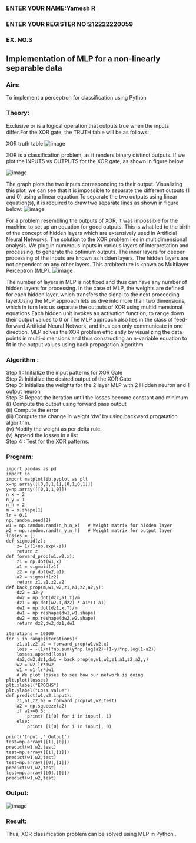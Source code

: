 <H3>ENTER YOUR NAME:Yamesh R</H3>
<H3>ENTER YOUR REGISTER NO:212222220059</H3>
<H3>EX. NO.3</H3>
<H2 aligh = center> Implementation of MLP for a non-linearly separable data</H2>
<h3>Aim:</h3>
To implement a perceptron for classification using Python
<H3>Theory:</H3>
Exclusive or is a logical operation that outputs true when the inputs differ.For the XOR gate, the TRUTH table will be as follows:

XOR truth table
![image](https://github.com/karthika28112004/Ex-3-NN/assets/128035087/beff7c23-e615-45e4-9f1b-a7fbb52a8786)


XOR is a classification problem, as it renders binary distinct outputs. If we plot the INPUTS vs OUTPUTS for the XOR gate, as shown in figure below

![image](https://github.com/karthika28112004/Ex-3-NN/assets/128035087/49e81b3a-5ab6-4706-8906-ae6a2245fcb0)


The graph plots the two inputs corresponding to their output. Visualizing this plot, we can see that it is impossible to separate the different outputs (1 and 0) using a linear equation.To separate the two outputs using linear equation(s), it is required to draw two separate lines as shown in figure below:
![image](https://github.com/karthika28112004/Ex-3-NN/assets/128035087/9cbed43d-c9c3-4541-bedd-d1f88ebed49c)

For a problem resembling the outputs of XOR, it was impossible for the machine to set up an equation for good outputs. This is what led to the birth of the concept of hidden layers which are extensively used in Artificial Neural Networks. The solution to the XOR problem lies in multidimensional analysis. We plug in numerous inputs in various layers of interpretation and processing, to generate the optimum outputs.
The inner layers for deeper processing of the inputs are known as hidden layers. The hidden layers are not dependent on any other layers. This architecture is known as Multilayer Perceptron (MLP).
![image](https://github.com/karthika28112004/Ex-3-NN/assets/128035087/3e616f59-53bc-4947-9419-1f8dd7ba4e35)

The number of layers in MLP is not fixed and thus can have any number of hidden layers for processing. In the case of MLP, the weights are defined for each hidden layer, which transfers the signal to the next proceeding layer.Using the MLP approach lets us dive into more than two dimensions, which in turn lets us separate the outputs of XOR using multidimensional equations.Each hidden unit invokes an activation function, to range down their output values to 0 or The MLP approach also lies in the class of feed-forward Artificial Neural Network, and thus can only communicate in one direction. MLP solves the XOR problem efficiently by visualizing the data points in multi-dimensions and thus constructing an n-variable equation to fit in the output values using back propagation algorithm

<h3>Algorithm :</H3>

Step 1 : Initialize the input patterns for XOR Gate<BR>
Step 2: Initialize the desired output of the XOR Gate<BR>
Step 3: Initialize the weights for the 2 layer MLP with 2 Hidden neuron  and 1 output neuron<BR>
Step 3: Repeat the  iteration  until the losses become constant and  minimum<BR>
    (i)  Compute the output using forward pass output<BR>
    (ii) Compute the error<BR>
	(iii) Compute the change in weight ‘dw’ by using backward progatation algorithm. <BR>
    (iv) Modify the weight as per delta rule.<BR>
    (v)  Append the losses in a list <BR>
Step 4 : Test for the XOR patterns.

<H3>Program:</H3>

```
import pandas as pd
import io
import matplotlib.pyplot as plt
x=np.array([[0,0,1,1],[0,1,0,1]])
y=np.array([[0,1,1,0]])
n_x = 2
n_y = 1
n_h = 2
m = x.shape[1]
lr = 0.1
np.random.seed(2)
w1 = np.random.rand(n_h,n_x)   # Weight matrix for hidden layer
w2 = np.random.rand(n_y,n_h)   # Weight matrix for output layer
losses = []
def sigmoid(z):
    z= 1/(1+np.exp(-z))
    return z
def forward_prop(w1,w2,x):
    z1 = np.dot(w1,x)
    a1 = sigmoid(z1)
    z2 = np.dot(w2,a1)
    a2 = sigmoid(z2)
    return z1,a1,z2,a2
def back_prop(m,w1,w2,z1,a1,z2,a2,y):
    dz2 = a2-y
    dw2 = np.dot(dz2,a1.T)/m
    dz1 = np.dot(w2.T,dz2) * a1*(1-a1)
    dw1 = np.dot(dz1,x.T)/m
    dw1 = np.reshape(dw1,w1.shape)
    dw2 = np.reshape(dw2,w2.shape)
    return dz2,dw2,dz1,dw1

iterations = 10000
for i in range(iterations):
    z1,a1,z2,a2 = forward_prop(w1,w2,x)
    loss = -(1/m)*np.sum(y*np.log(a2)+(1-y)*np.log(1-a2))
    losses.append(loss)
    da2,dw2,dz1,dw1 = back_prop(m,w1,w2,z1,a1,z2,a2,y)
    w2 = w2-lr*dw2
    w1 = w1-lr*dw1
    # We plot losses to see how our network is doing
plt.plot(losses)
plt.xlabel("EPOCHS")
plt.ylabel("Loss value")
def predict(w1,w2,input):
    z1,a1,z2,a2 = forward_prop(w1,w2,test)
    a2 = np.squeeze(a2)
    if a2>=0.5:
        print( [i[0] for i in input], 1)
    else:
        print( [i[0] for i in input], 0)

print('Input',' Output')
test=np.array([[1],[0]])
predict(w1,w2,test)
test=np.array([[1],[1]])
predict(w1,w2,test)
test=np.array([[0],[1]])
predict(w1,w2,test)
test=np.array([[0],[0]])
predict(w1,w2,test)

```

<H3>Output:</H3>

![image](https://github.com/karthika28112004/Ex-3-NN/assets/128035087/1f0ef1b8-7743-4284-a004-231f0305bba2)


<H3> Result:</H3>
Thus, XOR classification problem can be solved using MLP in Python .
